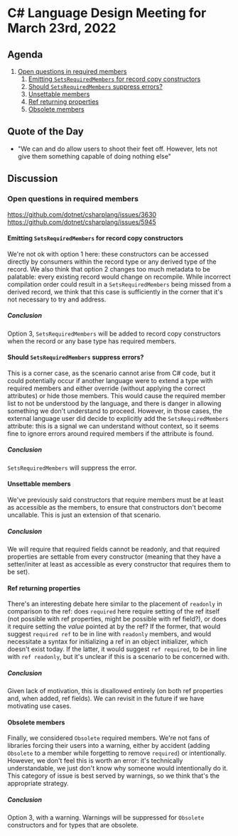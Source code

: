 # C# Language Design Meeting for March 23rd, 2022

## Agenda

1. [Open questions in required members](#open-questions-in-required-members)
    1. [Emitting `SetsRequiredMembers` for record copy constructors](#emitting-setsrequiredmembers-for-record-copy-constructors)
    2. [Should `SetsRequiredMembers` suppress errors?](#should-setsrequiredmembers-suppress-errors)
    3. [Unsettable members](#unsettable-members)
    4. [Ref returning properties](#ref-returning-properties)
    5. [Obsolete members](#obsolete-members)

## Quote of the Day

- "We can and do allow users to shoot their feet off. However, lets not give them something capable of doing nothing else"

## Discussion

### Open questions in required members

https://github.com/dotnet/csharplang/issues/3630  
https://github.com/dotnet/csharplang/issues/5945

#### Emitting `SetsRequiredMembers` for record copy constructors

We're not ok with option 1 here: these constructors can be accessed directly by consumers within the record type or any derived type of the record. We also think that option 2
changes too much metadata to be palatable: every existing record would change on recompile. While incorrect compilation order could result in a `SetsRequiredMembers` being missed
from a derived record, we think that this case is sufficiently in the corner that it's not necessary to try and address.

##### Conclusion

Option 3, `SetsRequiredMembers` will be added to record copy constructors when the record or any base type has required members.

#### Should `SetsRequiredMembers` suppress errors?

This is a corner case, as the scenario cannot arise from C# code, but it could potentially occur if another language were to extend a type with required members and either
override (without applying the correct attributes) or hide those members. This would cause the required member list to not be understood by the language, and there is danger in
allowing something we don't understand to proceed. However, in those cases, the external language user did decide to explicitly add the `SetsRequiredMembers` attribute: this is
a signal we can understand without context, so it seems fine to ignore errors around required members if the attribute is found.

##### Conclusion

`SetsRequiredMembers` will suppress the error.

#### Unsettable members

We've previously said constructors that require members must be at least as accessible as the members, to ensure that constructors don't become uncallable. This is just an extension
of that scenario.

##### Conclusion

We will require that required fields cannot be readonly, and that required properties are settable from every constructor (meaning that they have a setter/initer at least as
accessible as every constructor that requires them to be set).

#### Ref returning properties

There's an interesting debate here similar to the placement of `readonly` in comparison to the ref: does `required` here require setting of the ref itself (not possible with
ref properties, might be possible with ref field?), or does it require setting the _value_ pointed at by the ref? If the former, that would suggest `required ref` to be in line
with `readonly` members, and would necessitate a syntax for initializing a ref in an object initializer, which doesn't exist today. If the latter, it would suggest
`ref required`, to be in line with `ref readonly`, but it's unclear if this is a scenario to be concerned with.

##### Conclusion

Given lack of motivation, this is disallowed entirely (on both ref properties and, when added, ref fields). We can revisit in the future if we have motivating use cases.

#### Obsolete members

Finally, we considered `Obsolete` required members. We're not fans of libraries forcing their users into a warning, either by accident (adding `Obsolete` to a member while
forgetting to remove `required`) or intentionally. However, we don't feel this is worth an error: it's technically understandable, we just don't know why someone would intentionally
do it. This category of issue is best served by warnings, so we think that's the appropriate strategy.

##### Conclusion

Option 3, with a warning. Warnings will be suppressed for `Obsolete` constructors and for types that are obsolete.
